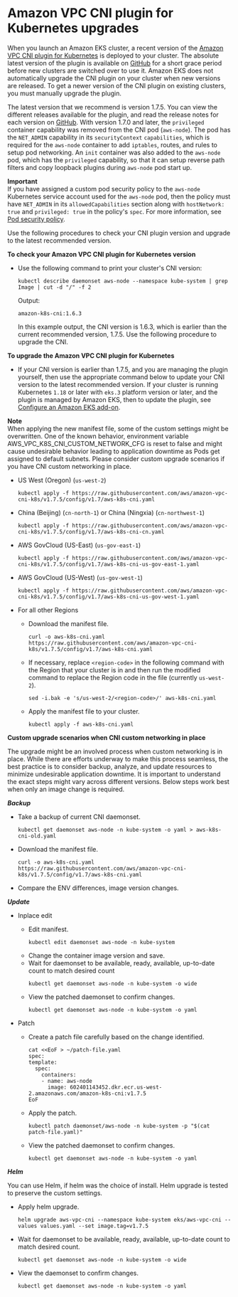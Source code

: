 # Amazon VPC CNI plugin for Kubernetes upgrades<a name="cni-upgrades"></a>

When you launch an Amazon EKS cluster, a recent version of the [Amazon VPC CNI plugin for Kubernetes](https://github.com/aws/amazon-vpc-cni-k8s) is deployed to your cluster\. The absolute latest version of the plugin is available on [GitHub](https://github.com/aws/amazon-vpc-cni-k8s/releases) for a short grace period before new clusters are switched over to use it\. Amazon EKS does not automatically upgrade the CNI plugin on your cluster when new versions are released\. To get a newer version of the CNI plugin on existing clusters, you must manually upgrade the plugin\.

The latest version that we recommend is version 1\.7\.5\. You can view the different releases available for the plugin, and read the release notes for each version on [GitHub](https://github.com/aws/amazon-vpc-cni-k8s/releases)\. With version 1\.7\.0 and later, the `privileged` container capability was removed from the CNI pod \(`aws-node`\)\. The pod has the `NET_ADMIN` capability in its `securityContext` `capabilities`, which is required for the `aws-node` container to add `iptables`, routes, and rules to setup pod networking\. An `init` container was also added to the `aws-node` pod, which has the `privileged` capability, so that it can setup reverse path filters and copy loopback plugins during `aws-node` pod start up\. 

**Important**  
If you have assigned a custom pod security policy to the `aws-node` Kubernetes service account used for the `aws-node` pod, then the policy must have `NET_ADMIN` in its `allowedCapabilities` section along with `hostNetwork: true` and `privileged: true` in the policy's `spec`\. For more information, see [Pod security policy](pod-security-policy.md)\.

Use the following procedures to check your CNI plugin version and upgrade to the latest recommended version\.

**To check your Amazon VPC CNI plugin for Kubernetes version**
+ Use the following command to print your cluster's CNI version:

  ```
  kubectl describe daemonset aws-node --namespace kube-system | grep Image | cut -d "/" -f 2
  ```

  Output:

  ```
  amazon-k8s-cni:1.6.3
  ```

  In this example output, the CNI version is 1\.6\.3, which is earlier than the current recommended version, 1\.7\.5\. Use the following procedure to upgrade the CNI\.

**To upgrade the Amazon VPC CNI plugin for Kubernetes**
+ If your CNI version is earlier than 1\.7\.5, and you are managing the plugin yourself, then use the appropriate command below to update your CNI version to the latest recommended version\. If your cluster is running Kubernetes `1.18` or later with `eks.3` platform version or later, and the plugin is managed by Amazon EKS, then to update the plugin, see [Configure an Amazon EKS add\-on](update-cluster.md#update-cluster-add-ons)\.

**Note**  
When applying the new manifest file, some of the custom settings might be overwritten\. One of the known behavior, environment variable AWS_VPC_K8S_CNI_CUSTOM_NETWORK_CFG is reset to false and might cause undesirable behavior leading to application downtime as Pods get assigned to default subnets\. Please consider custom upgrade scenarios if you have CNI custom networking in place\. 

  + US West \(Oregon\) \(`us-west-2`\)

    ```
    kubectl apply -f https://raw.githubusercontent.com/aws/amazon-vpc-cni-k8s/v1.7.5/config/v1.7/aws-k8s-cni.yaml
    ```
  + China \(Beijing\) \(`cn-north-1`\) or China \(Ningxia\) \(`cn-northwest-1`\)

    ```
    kubectl apply -f https://raw.githubusercontent.com/aws/amazon-vpc-cni-k8s/v1.7.5/config/v1.7/aws-k8s-cni-cn.yaml
    ```
  + AWS GovCloud \(US\-East\) \(`us-gov-east-1`\)

    ```
    kubectl apply -f https://raw.githubusercontent.com/aws/amazon-vpc-cni-k8s/v1.7.5/config/v1.7/aws-k8s-cni-us-gov-east-1.yaml
    ```
  + AWS GovCloud \(US\-West\) \(`us-gov-west-1`\)

    ```
    kubectl apply -f https://raw.githubusercontent.com/aws/amazon-vpc-cni-k8s/v1.7.5/config/v1.7/aws-k8s-cni-us-gov-west-1.yaml
    ```
  + For all other Regions
    + Download the manifest file\.

      ```
      curl -o aws-k8s-cni.yaml https://raw.githubusercontent.com/aws/amazon-vpc-cni-k8s/v1.7.5/config/v1.7/aws-k8s-cni.yaml
      ```
    + If necessary, replace `<region-code>` in the following command with the Region that your cluster is in and then run the modified command to replace the Region code in the file \(currently `us-west-2`\)\.

      ```
      sed -i.bak -e 's/us-west-2/<region-code>/' aws-k8s-cni.yaml
      ```
    + Apply the manifest file to your cluster\.

      ```
      kubectl apply -f aws-k8s-cni.yaml
      ```
**Custom upgrade scenarios when CNI custom networking in place**

The upgrade might be an involved process when custom networking is in place. While there are efforts underway to make this process seamless, the best practice is to consider backup, analyze, and update resources to minimize undesirable application downtime\. It is important to understand the exact steps might vary across different versions\. Below steps work best when only an image change is required.

***Backup***
  + Take a backup of current CNI daemonset\.

    ```
    kubectl get daemonset aws-node -n kube-system -o yaml > aws-k8s-cni-old.yaml
    ```
  + Download the manifest file\.

    ```
    curl -o aws-k8s-cni.yaml https://raw.githubusercontent.com/aws/amazon-vpc-cni-k8s/v1.7.5/config/v1.7/aws-k8s-cni.yaml
    ``` 
  + Compare the ENV differences, image version changes\.

***Update***

  + Inplace edit
    + Edit manifest\.
      ```
      kubectl edit daemonset aws-node -n kube-system 
      ```
    + Change the container image version and save\.
    + Wait for daemonset to be available, ready, available, up-to-date count to match desired count
      ```
      kubectl get daemonset aws-node -n kube-system -o wide
      ```
    + View the patched daemonset to confirm changes\.
      ```
      kubectl get daemonset aws-node -n kube-system -o yaml
      ``` 

  + Patch
    + Create a patch file carefully based on the change identified\.
      ```
      cat <<EoF > ~/patch-file.yaml
      spec:
      template:
        spec:
          containers:
          - name: aws-node
            image: 602401143452.dkr.ecr.us-west-2.amazonaws.com/amazon-k8s-cni:v1.7.5
      EoF
      ``` 
    + Apply the patch\.
      ```
      kubectl patch daemonset/aws-node -n kube-system -p "$(cat patch-file.yaml)"
      ```
    + View the patched daemonset to confirm changes\.
      ```
      kubectl get daemonset aws-node -n kube-system -o yaml
      ```

***Helm***

You can use Helm, if helm was the choice of install. Helm upgrade is tested to preserve the custom settings. 
  + Apply helm upgrade\.
    ```
    helm upgrade aws-vpc-cni --namespace kube-system eks/aws-vpc-cni --values values.yaml --set image.tag=v1.7.5
    ```
  + Wait for daemonset to be available, ready, available, up-to-date count to match desired count\.
    ```
    kubectl get daemonset aws-node -n kube-system -o wide
    ```
  + View the daemonset to confirm changes\.
    ```
    kubectl get daemonset aws-node -n kube-system -o yaml
    ```
    